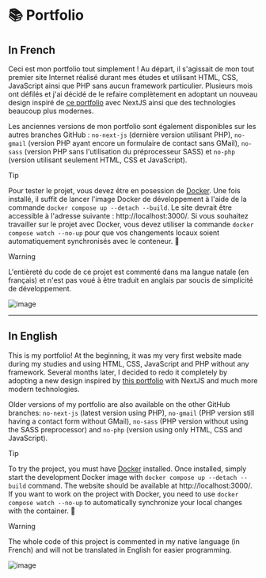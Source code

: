 # 📚 Portfolio

## In French

Ceci est mon portfolio tout simplement ! Au départ, il s'agissait de mon tout premier site Internet réalisé durant mes études et utilisant HTML, CSS, JavaScript ainsi que PHP sans aucun framework particulier. Plusieurs mois ont défilés et j'ai décidé de le refaire complètement en adoptant un nouveau design inspiré de [ce portfolio](https://github.com/rajshekhar26/cleanfolio) avec NextJS ainsi que des technologies beaucoup plus modernes.

Les anciennes versions de mon portfolio sont également disponibles sur les autres branches GitHub : `no-next-js` (dernière version utilisant PHP), `no-gmail` (version PHP ayant encore un formulaire de contact sans GMail), `no-sass` (version PHP sans l'utilisation du préprocesseur SASS) et `no-php` (version utilisant seulement HTML, CSS et JavaScript).

> [!TIP]
> Pour tester le projet, vous devez être en posession de [Docker](https://www.docker.com/). Une fois installé, il suffit de lancer l'image Docker de développement à l'aide de la commande `docker compose up --detach --build`. Le site devrait être accessible à l'adresse suivante : http://localhost:3000/. Si vous souhaitez travailler sur le projet avec Docker, vous devez utiliser la commande `docker compose watch --no-up` pour que vos changements locaux soient automatiquement synchronisés avec le conteneur. 🐳

> [!WARNING]
> L'entièreté du code de ce projet est commenté dans ma langue natale (en français) et n'est pas voué à être traduit en anglais par soucis de simplicité de développement.

![image](https://user-images.githubusercontent.com/26360935/220702548-5d333d02-e5a2-48bf-bdbf-afc08492f035.png)

___

## In English

This is my portfolio! At the beginning, it was my very first website made during my studies and using HTML, CSS, JavaScript and PHP without any framework. Several months later, I decided to redo it completely by adopting a new design inspired by [this portfolio](https://github.com/rajshekhar26/cleanfolio) with NextJS and much more modern technologies.

Older versions of my portfolio are also available on the other GitHub branches: `no-next-js` (latest version using PHP), `no-gmail` (PHP version still having a contact form without GMail), `no-sass` (PHP version without using the SASS preprocessor) and `no-php` (version using only HTML, CSS and JavaScript).

> [!TIP]
> To try the project, you must have [Docker](https://www.docker.com/) installed. Once installed, simply start the development Docker image with `docker compose up --detach --build` command. The website should be available at http://localhost:3000/. If you want to work on the project with Docker, you need to use `docker compose watch --no-up` to automatically synchronize your local changes with the container. 🐳

> [!WARNING]
> The whole code of this project is commented in my native language (in French) and will not be translated in English for easier programming.

![image](https://user-images.githubusercontent.com/26360935/220702663-5cd0eb29-097f-484f-8c82-2f1023459d9c.png)